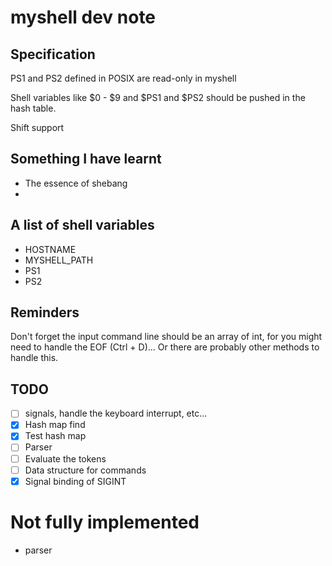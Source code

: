 # myshell dev note

## Specification

PS1 and PS2 defined in POSIX are read-only in myshell

Shell variables like $0 - $9 and $PS1 and $PS2 should be pushed in the hash
table.

Shift support

## Something I have learnt

- The essence of shebang
- 

## A list of shell variables

- HOSTNAME
- MYSHELL_PATH
- PS1
- PS2

## Reminders

Don't forget the input command line should be an array of int, for you might
need to handle the EOF (Ctrl + D)... Or there are probably other methods to
handle this.

## TODO

- [ ] signals, handle the keyboard interrupt, etc...
- [x] Hash map find
- [x] Test hash map
- [ ] Parser
- [ ] Evaluate the tokens
- [ ] Data structure for commands
- [x] Signal binding of SIGINT

# Not fully implemented

- parser